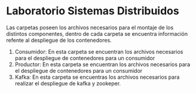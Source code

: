 
# Laboratorio Sistemas Distribuidos

Las carpetas poseen los archivos necesarios para el montaje de los distintos componentes, dentro de cada carpeta se encuentra información refente al despliegue de los contenedores.

1. Consumidor: En esta carpeta se encuentran los archivos necesarios para el despliegue de contenedores para un consumidor
2. Productor: En esta carpeta se encuentran los archivos necesarios para el despliegue de contenedores para un consumidor
3. Kafka: En esta carpeta se encuentras los archivos necesarios para realizar el despliegue de kafka y zookeper.